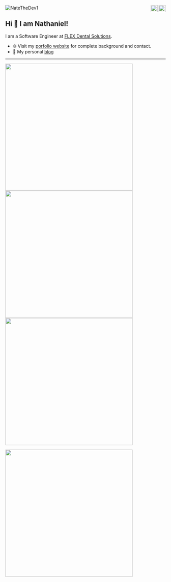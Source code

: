<a href="https://twitter.com/NateTheWebDev" target="_blank" rel="nofollow"><img align="right" alt="Nathaniel's Twitter" width="22px" src="https://cdn.jsdelivr.net/npm/simple-icons@v3/icons/twitter.svg"/></a><a href="https://www.linkedin.com/in/nathaniel-richards-dev/" target="_blank" rel="nofollow"><img align="right" alt="Nathaniel's Linkdein" width="22px" src="https://cdn.jsdelivr.net/npm/simple-icons@v3/icons/linkedin.svg" /></a>

<p align="left"> <img src="https://komarev.com/ghpvc/?username=NateTheDev1&label=Profile%20views&color=0e75b6&style=flat" alt="NateTheDev1" /> </p>

## Hi 👋 I am Nathaniel! 
I am a Software Engineer at [FLEX Dental Solutions](https://flexdental.co). 

- 🌐 Visit my [porfolio website](https://nathanielrichards.dev) for complete background and contact.
- 👋 My personal [blog](https://blog.nathanielrichards.dev)

---
<p>
  <img src = "https://github-readme-stats.vercel.app/api?username=NateTheDev1\&show_icons=true\&show=reviews,discussions_started,discussions_answered,prs_merged,prs_merged_percentage" width = 400>
  <img src = "https://github-readme-stats.vercel.app/api?username=NateTheDev1&show_icons=true&theme=bear" width = 400>
  <img src = "https://github-readme-streak-stats.herokuapp.com?user=NateTheDev1&theme=dark&hide_border=true" width = 400>
</p
<p>
  <img src = "https://github-readme-stats.vercel.app/api/top-langs/?username=NateTheDev1&layout=compact&theme=bear&hide=Makefile" width = 400>
</p>

